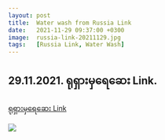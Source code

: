 ```yaml
---
layout: post
title:  Water wash from Russia Link
date:   2021-11-29 09:37:00 +0300
image:  russia-link-20211129.jpg
tags:   [Russia Link, Water Wash]
---
```

## 29.11.2021. ရုရှားမှရေဆေး Link.

[ရုရှားမှရေဆေး Link](https://www.facebook.com/groups/258149524288479/permalink/3913183935451668/)

![]({{site.baseurl}}/img/russia-link-20211129-2.jpg)
